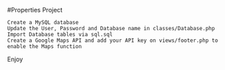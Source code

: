 #Properties Project

    Create a MySQL database
    Update the User, Password and Database name in classes/Database.php
    Import Database tables via sql.sql
    Create a Google Maps API and add your API key on views/footer.php to enable the Maps function

Enjoy
